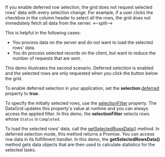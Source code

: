 If you enable deferred row selection, the grid does not request selected rows' data with every selection change. For example, if a user clicks the checkbox in the column header to select all the rows, the grid does not immediately fetch all data from the server. 
<--split-->

This is helpful in the following cases:

- You process data on the server and do not want to load the selected rows' data.
- You do process selected records on the client, but want to reduce the number of requests that are sent.

This demo illustrates the second scenario. Deferred selection is enabled and the selected rows are only requested when you click the button below the grid.

To enable deferred selection in your application, set the **selection**.[deferred](/Documentation/ApiReference/UI_Components/dxDataGrid/Configuration/selection/#deferred) property to **true**.

To specify the initially selected rows, use the [selectionFilter](/Documentation/ApiReference/UI_Components/dxDataGrid/Configuration/#selectionFilter) property. The DataGrid updates this property's value at runtime and you can always access the applied filter. In this demo, the **selectionFilter** selects rows whose `Status` is `Completed`.

To load the selected rows' data, call the [getSelectedRowsData()](/Documentation/ApiReference/UI_Components/dxDataGrid/Methods/#getSelectedRowsData) method. In deferred selection mode, this method returns a Promise. You can access row data in its fulfillment handler. In this demo, the **getSelectedRowsData()** method gets data objects that are then used to calculate statistics for the selected tasks.